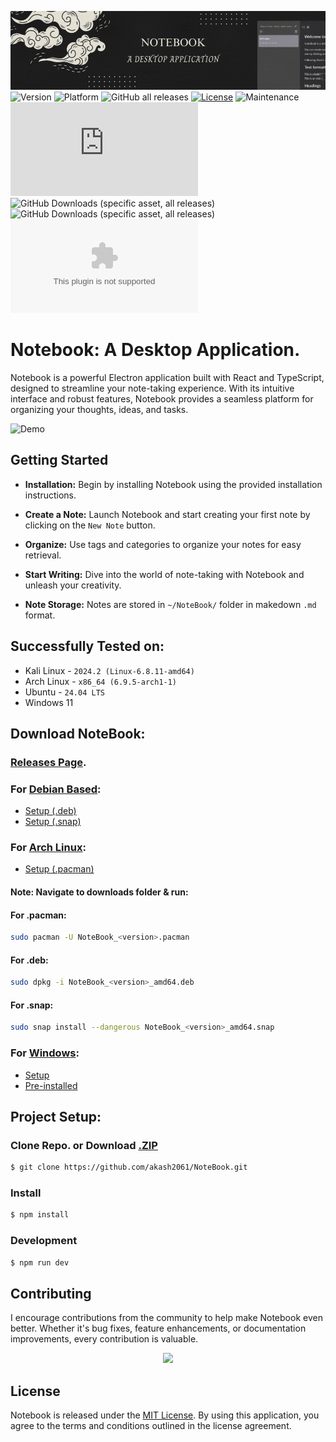 ![Banner](./.github-assets/Notebook-app.gif)
![Version](https://img.shields.io/github/v/release/akash2061/NoteBook-app)
![Platform](https://img.shields.io/badge/platform-Linux%20%7C%20Windows-blueviolet)
![GitHub all releases](https://img.shields.io/github/downloads/akash2061/NoteBook-app/total?&color=gold)
[![License](https://img.shields.io/github/license/ladunjexa/reactjs18-3d-portfolio?color=dddddd)](https://github.com/akash2061/NoteBook-app/blob/main/LICENSE)
![Maintenance](https://img.shields.io/badge/maintenance-actively--maintained-brightgreen)
![GitHub Downloads (specific asset, all releases)](https://img.shields.io/github/downloads/akash2061/NoteBook-app/NoteBook_1.1.0_amd64.deb?label=.deb&color=azure)
![GitHub Downloads (specific asset, all releases)](https://img.shields.io/github/downloads/akash2061/NoteBook-app/NoteBook_1.1.0_amd64.snap?label=.snap&color=azure)
![GitHub Downloads (specific asset, all releases)](https://img.shields.io/github/downloads/akash2061/NoteBook-app/NoteBook-1.0.0.pacman?label=.pacman&color=azure)
![GitHub Downloads (specific asset, all releases)](https://img.shields.io/github/downloads/akash2061/NoteBook-app/notebook-1.0.0-setup.exe?label=.exe&color=azure)


# Notebook: A Desktop Application.

Notebook is a powerful Electron application built with React and TypeScript, designed to streamline your note-taking experience. With its intuitive interface and robust features, Notebook provides a seamless platform for organizing your thoughts, ideas, and tasks.

![Demo](.github-assets/Demo4.png)

## Getting Started

+ **Installation:** Begin by installing Notebook using the provided installation instructions.

+ **Create a Note:** Launch Notebook and start creating your first note by clicking on the `New Note` button.

+ **Organize:** Use tags and categories to organize your notes for easy retrieval.

+ **Start Writing:** Dive into the world of note-taking with Notebook and unleash your creativity.

+ **Note Storage:** Notes are stored in `~/NoteBook/` folder in makedown `.md` format.

## Successfully Tested on:
+ Kali Linux - `2024.2 (Linux-6.8.11-amd64)`
+ Arch Linux - `x86_64 (6.9.5-arch1-1)`
+ Ubuntu - `24.04 LTS`
+ Windows 11 

## Download NoteBook:

### [Releases Page](https://github.com/akash2061/NoteBook-app/releases).

### For [Debian Based](https://github.com/akash2061/NoteBook-app/releases/tag/v1.1.0): 
+ [Setup (.deb)](https://github.com/akash2061/NoteBook-app/releases/download/v1.1.0/NoteBook_1.1.0_amd64.deb) 
+ [Setup (.snap)](https://github.com/akash2061/NoteBook-app/releases/download/v1.1.0/NoteBook_1.1.0_amd64.snap) 
### For [Arch Linux](https://github.com/akash2061/NoteBook-app/releases/tag/v1.0.0-Linux): 
+ [Setup (.pacman)](https://github.com/akash2061/NoteBook-app/releases/download/v1.0.0-Linux/NoteBook-1.0.0.pacman) 
#### Note: Navigate to downloads folder & run:
#### For .pacman:
```bash
sudo pacman -U NoteBook_<version>.pacman 
```
#### For .deb:
```bash
sudo dpkg -i NoteBook_<version>_amd64.deb 
```
#### For .snap:
```bash
sudo snap install --dangerous NoteBook_<version>_amd64.snap
```
### For [Windows](https://github.com/akash2061/NoteBook-app/releases/tag/v1.0.0): 
+ [Setup](https://github.com/akash2061/NoteBook-app/releases/download/v1.0.0/notebook-1.0.0-setup.exe)
+ [Pre-installed]()

## Project Setup:

### Clone Repo. or Download [.ZIP](https://github.com/akash2061/NoteBook-app/archive/refs/heads/master.zip)

```bash
$ git clone https://github.com/akash2061/NoteBook.git
```
### Install
```bash
$ npm install
```

### Development

```bash
$ npm run dev
```


## Contributing

I encourage contributions from the community to help make Notebook even better. Whether it's bug fixes, feature enhancements, or documentation improvements, every contribution is valuable.

<p align="center">
<a  href="https://www.buymeacoffee.com/akash2061"><img src="https://img.buymeacoffee.com/button-api/?text=Buy me a Coffee&emoji=☕&slug=akash2061&button_colour=FFDD00&font_colour=000000&font_family=Cookie&outline_colour=000000&coffee_colour=ffffff" /></a>
</p>

## License
Notebook is released under the [MIT License](LICENSE). By using this application, you agree to the terms and conditions outlined in the license agreement.
